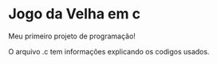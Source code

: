 # Jogo da Velha em c 

 Meu primeiro projeto de programação! </p>
 O arquivo .c tem informações explicando os codigos usados.
 
 
